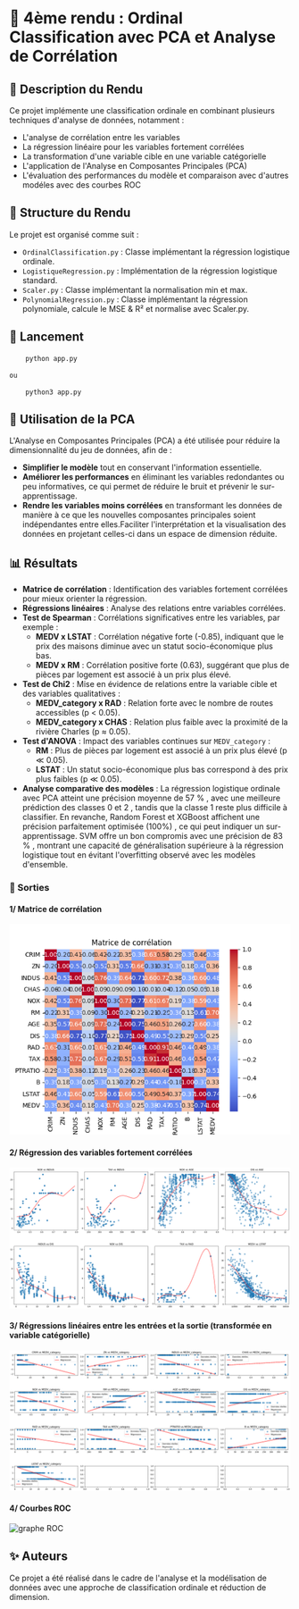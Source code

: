 # 📌 4ème rendu : Ordinal Classification avec PCA et Analyse de Corrélation

## 📝 Description du Rendu

Ce projet implémente une classification ordinale en combinant plusieurs techniques d'analyse de données, notamment :

* L'analyse de corrélation entre les variables
* La régression linéaire pour les variables fortement corrélées
* La transformation d'une variable cible en une variable catégorielle
* L'application de l'Analyse en Composantes Principales (PCA)
* L'évaluation des performances du modèle et comparaison avec d'autres modéles avec des courbes ROC

## 📂 Structure du Rendu

Le projet est organisé comme suit :

* `OrdinalClassification.py` : Classe implémentant la régression logistique ordinale.
* `LogistiqueRegression.py` : Implémentation de la régression logistique standard.
* `Scaler.py` : Classe implémentant la normalisation min et max.
* `PolynomialRegression.py` : Classe implémentant la régression polynomiale, calcule le MSE & R² et normalise avec Scaler.py.

## 🚀 Lancement

```
	python app.py
```

    ou

```
	python3 app.py

```

## 🧠 Utilisation de la PCA

L'Analyse en Composantes Principales (PCA) a été utilisée pour réduire la dimensionnalité du jeu de données, afin de :

* **Simplifier le modèle** tout en conservant l'information essentielle.
* **Améliorer les performances** en éliminant les variables redondantes ou peu informatives, ce qui permet de réduire le bruit et prévenir le sur-apprentissage.
* **Rendre les variables moins corrélées** en transformant les données de manière à ce que les nouvelles composantes principales soient indépendantes entre elles.Faciliter l'interprétation et la visualisation des données en projetant celles-ci dans un espace de dimension réduite.

## 📊 Résultats

* **Matrice de corrélation** : Identification des variables fortement corrélées pour mieux orienter la régression.
* **Régressions linéaires** : Analyse des relations entre variables corrélées.
* **Test de Spearman** : Corrélations significatives entre les variables, par exemple :
  * **MEDV x LSTAT** : Corrélation négative forte (-0.85), indiquant que le prix des maisons diminue avec un statut socio-économique plus bas.
  * **MEDV x RM** : Corrélation positive forte (0.63), suggérant que plus de pièces par logement est associé à un prix plus élevé.
* **Test de Chi2** : Mise en évidence de relations entre la variable cible et des variables qualitatives :
  * **MEDV_category x RAD** : Relation forte avec le nombre de routes accessibles (p < 0.05).
  * **MEDV_category x CHAS** : Relation plus faible avec la proximité de la rivière Charles (p ≈ 0.05).
* **Test d'ANOVA** : Impact des variables continues sur `MEDV_category` :
  * **RM** : Plus de pièces par logement est associé à un prix plus élevé (p ≪ 0.05).
  * **LSTAT** : Un statut socio-économique plus bas correspond à des prix plus faibles (p ≪ 0.05).
* **Analyse comparative des modèles** : La régression logistique ordinale avec PCA atteint une précision moyenne de  57 % , avec une meilleure prédiction des classes  0 et 2 , tandis que la classe 1 reste plus difficile à classifier. En revanche, Random Forest et XGBoost affichent une précision  parfaitement optimisée (100%) , ce qui peut indiquer un sur-apprentissage. SVM offre un bon compromis avec une précision de  83 % , montrant une capacité de généralisation supérieure à la régression logistique tout en évitant l'overfitting observé avec les modèles d'ensemble.

### **📸 Sorties**

#### 1/ Matrice de corrélation

![matrice de corrélation](img/matrice_correlation.png)

#### 2/ Régression des variables fortement corrélées

![graphes de regression](img/regression_graphe.png)

#### 3/ Régressions linéaires entre les entrées et la sortie (transformée en variable catégorielle)

![graphes régressions de la variable cible](img/regression_target_graphe.png)

#### 4/ Courbes ROC

![graphe ROC](https://file+.vscode-resource.vscode-cdn.net/home/ob1/Documents/Entrainement_ia/rendu_4/img/ROC_graphe.png)

## ✨ Auteurs

Ce projet a été réalisé dans le cadre de l'analyse et la modélisation de données avec une approche de classification ordinale et réduction de dimension.
